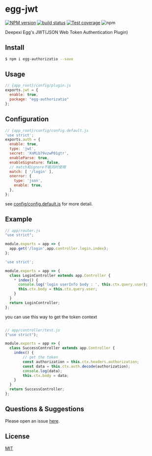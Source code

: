# egg-jwt

[![NPM version][npm-image]][npm-url]
[![build status][travis-image]][travis-url]
[![Test coverage][codecov-image]][codecov-url]
![npm](https://img.shields.io/npm/dw/@jackyhweng/egg-jwt)

[npm-image]: https://img.shields.io/npm/v/egg-jwt2.svg?style=flat-square
[npm-url]: https://www.npmjs.com/package/egg-jwt2
[travis-image]: https://img.shields.io/travis/deepexi/egg-jwt2.svg?style=flat-square
[travis-url]: https://travis-ci.org/deepexi/egg-jwt2
[codecov-image]: https://img.shields.io/codecov/c/gh/deepexi/egg-jwt2.svg?style=flat-square
[codecov-url]: https://codecov.io/gh/deepexi/egg-jwt2
[download-image]: https://img.shields.io/npm/dw/@jackyhweng/egg-jwt
[download-url]: https://www.npmjs.com/package/@jackyhweng/egg-jwt



Deepexi Egg's JWT(JSON Web Token Authentication Plugin)

## Install

```bash
$ npm i egg-authorizatio --save

```


## Usage

```js
// {app_root}/config/plugin.js
exports.jwt = {
  enable: true,
  package: "egg-authorizatio"
};
```

## Configuration

```js
// {app_root}/config/config.default.js
'use strict';
exports.auth = {
  enable: true,
  type: 'jwt',
  secret: 'XnMib79vzwP01gtr',
  enableParse: true,
  enableSignature: false,
  // match和ignore不能同时使用
  match: [ '/login' ],
  onerror: {
    type: 'json',
    enable: true,
  },
};
```

see [config/config.default.js](config/config.default.js) for more detail.

## Example

```javascript
// app/router.js
"use strict";

module.exports = app => {
  app.get('/login',app.controller.login.index);
};
```


```js
'use strict';

module.exports = app => {
  class LoginController extends app.Controller {
    * index() {
      console.log('login userInfo body : ', this.ctx.query.user);
      this.ctx.body = this.ctx.query.user;
    }
  }
  return LoginController;
};


```



you can use this way to get the token context 

```js

// app/controller/test.js
("use strict");

module.exports = app => {
  class SuccessController extends app.Controller {
    index() {
        // get the token 
        const authorization = this.ctx.headers.authorization;
        const data = this.ctx.auth.decode(authorization);
        console.log(data);
        this.ctx.body = data;
    }
  }
  return SuccessController;
};
```


## Questions & Suggestions

Please open an issue [here](https://github.com/eggjs/egg/issues).

## License

[MIT](LICENSE)
